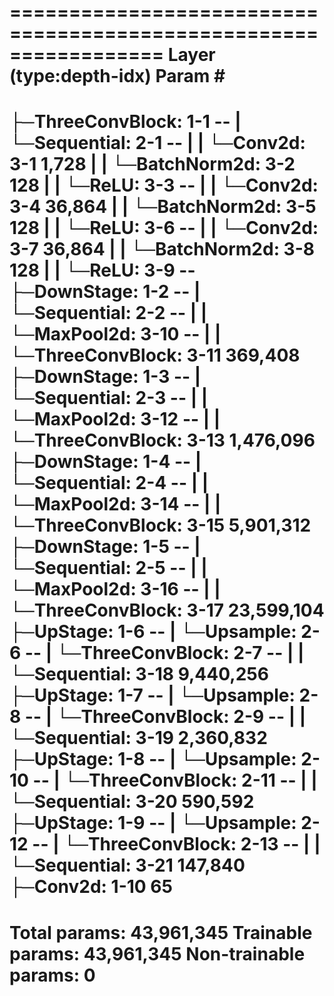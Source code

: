 =================================================================
Layer (type:depth-idx)                   Param #
=================================================================
├─ThreeConvBlock: 1-1                    --
|    └─Sequential: 2-1                   --
|    |    └─Conv2d: 3-1                  1,728
|    |    └─BatchNorm2d: 3-2             128
|    |    └─ReLU: 3-3                    --
|    |    └─Conv2d: 3-4                  36,864
|    |    └─BatchNorm2d: 3-5             128
|    |    └─ReLU: 3-6                    --
|    |    └─Conv2d: 3-7                  36,864
|    |    └─BatchNorm2d: 3-8             128
|    |    └─ReLU: 3-9                    --
├─DownStage: 1-2                         --
|    └─Sequential: 2-2                   --
|    |    └─MaxPool2d: 3-10              --
|    |    └─ThreeConvBlock: 3-11         369,408
├─DownStage: 1-3                         --
|    └─Sequential: 2-3                   --
|    |    └─MaxPool2d: 3-12              --
|    |    └─ThreeConvBlock: 3-13         1,476,096
├─DownStage: 1-4                         --
|    └─Sequential: 2-4                   --
|    |    └─MaxPool2d: 3-14              --
|    |    └─ThreeConvBlock: 3-15         5,901,312
├─DownStage: 1-5                         --
|    └─Sequential: 2-5                   --
|    |    └─MaxPool2d: 3-16              --
|    |    └─ThreeConvBlock: 3-17         23,599,104
├─UpStage: 1-6                           --
|    └─Upsample: 2-6                     --
|    └─ThreeConvBlock: 2-7               --
|    |    └─Sequential: 3-18             9,440,256
├─UpStage: 1-7                           --
|    └─Upsample: 2-8                     --
|    └─ThreeConvBlock: 2-9               --
|    |    └─Sequential: 3-19             2,360,832
├─UpStage: 1-8                           --
|    └─Upsample: 2-10                    --
|    └─ThreeConvBlock: 2-11              --
|    |    └─Sequential: 3-20             590,592
├─UpStage: 1-9                           --
|    └─Upsample: 2-12                    --
|    └─ThreeConvBlock: 2-13              --
|    |    └─Sequential: 3-21             147,840
├─Conv2d: 1-10                           65
=================================================================
Total params: 43,961,345
Trainable params: 43,961,345
Non-trainable params: 0
=================================================================